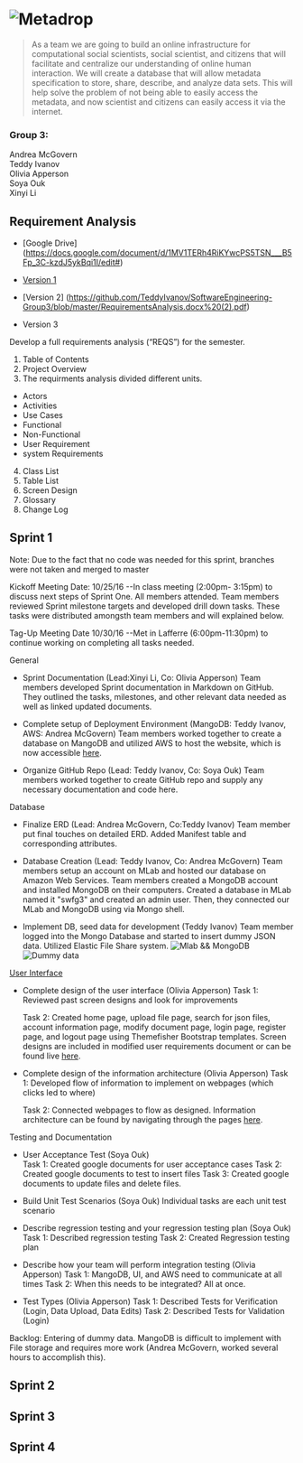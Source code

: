 # ![Metadrop](http://ec2-35-160-238-84.us-west-2.compute.amazonaws.com/final_project/images/logo2.png)
> As a team we are going to build an online infrastructure for computational social scientists, social scientist, and citizens that will facilitate and centralize our understanding of online human interaction. We will create a database that will allow metadata specification to store, share, describe, and analyze data sets. This will help solve the problem of not being able to easily access the metadata, and now scientist and citizens can easily access it via the internet.  
  
### Group 3:
Andrea McGovern  
Teddy Ivanov  
Olivia Apperson  
Soya Ouk  
Xinyi Li  
## Requirement Analysis
* [Google Drive] (https://docs.google.com/document/d/1MV1TERh4RiKYwcPS5TSN___B5Fp_3C-kzdJ5ykBqi1I/edit#) 

* [Version 1](https://github.com/TeddyIvanov/SoftwareEngineering-Group3/blob/master/RequirementsAnalysis.docx.pdf)  

* [Version 2] (https://github.com/TeddyIvanov/SoftwareEngineering-Group3/blob/master/RequirementsAnalysis.docx%20(2).pdf)

* Version 3
  
Develop a full requirements analysis (“REQS”) for the semester.  
1. Table of Contents  
2. Project Overview  
3. The requirments analysis divided different units.   
- Actors  
- Activities   
- Use Cases  
- Functional  
- Non-Functional  
- User Requirement  
- system Requirements  
4. Class List  
5. Table List  
6. Screen Design  
7. Glossary  
8. Change Log
 
 
  
## Sprint 1

Note: Due to the fact that no code was needed for this sprint, branches were not taken and merged to master

Kickoff Meeting
Date: 10/25/16 --In class meeting (2:00pm- 3:15pm) to discuss next steps of Sprint One. All members attended. Team members reviewed Sprint milestone targets and developed drill down tasks. These tasks were distributed amongsth team members and will explained below.

Tag-Up Meeting
Date 10/30/16 --Met in Lafferre (6:00pm-11:30pm) to continue working on completing all tasks needed.

General

* Sprint Documentation (Lead:Xinyi Li, Co: Olivia Apperson)
Team members developed Sprint documentation in Markdown on GitHub. They outlined the tasks, milestones, and other relevant data needed as well as linked updated documents. 

* Complete setup of Deployment Environment (MangoDB: Teddy Ivanov, AWS: Andrea McGovern)
Team members worked together to create a database on MangoDB and utilized AWS to host the website, which is now accessible [here](http://ec2-35-160-238-84.us-west-2.compute.amazonaws.com/final_project/index.html).  

* Organize GitHub Repo (Lead: Teddy Ivanov, Co: Soya Ouk)
Team members worked together to create GitHub repo and supply any necessary documentation and code here.


Database  

* Finalize ERD (Lead: Andrea McGovern, Co:Teddy Ivanov)
Team member put final touches on detailed ERD. Added Manifest table and corresponding attributes.

* Database Creation (Lead: Teddy Ivanov, Co: Andrea McGovern)
Team members setup an account on MLab and hosted our database on Amazon Web Services. Team members created a MongoDB account and installed MongoDB on their computers. Created a database in MLab named it "swfg3" and created an admin user. Then, they connected our MLab and MongoDB using via Mongo shell.

* Implement DB, seed data for development (Teddy Ivanov)
Team member logged into the Mongo Database and started to insert dummy JSON data. Utilized Elastic File Share system.
![Mlab && MongoDB](https://github.com/TeddyIvanov/SoftwareEngineering-Group3/blob/master/Screen%20Shot%202016-10-30%20at%2010.45.31%20PM.png)
![Dummy data](https://github.com/TeddyIvanov/SoftwareEngineering-Group3/blob/master/Screen%20Shot%202016-10-30%20at%2010.45.31%20PM.png)

[User Interface](http://ec2-35-160-238-84.us-west-2.compute.amazonaws.com/final_project/index.html)  

* Complete design of the user interface (Olivia Apperson)
  Task 1: Reviewed past screen designs and look for improvements

  Task 2: Created home page, upload file page, search for json files, account information page, modify document page, login page, register page, and logout page using Themefisher Bootstrap templates. Screen designs are included in modified user requirements document or can be found live [here](http://ec2-35-160-238-84.us-west-2.compute.amazonaws.com/final_project/index.html).

* Complete design of the information architecture (Olivia Apperson)
  Task 1: Developed flow of information to implement on webpages (which clicks led to where)

  Task 2: Connected webpages to flow as designed. Information architecture can be found by navigating through the pages [here](http://ec2-35-160-238-84.us-west-2.compute.amazonaws.com/final_project/index.html). 

Testing and Documentation

* User Acceptance Test (Soya Ouk)  
  Task 1: Created google documents for user acceptance cases
  Task 2: Created google documents to test to insert files
  Task 3: Created google documents to update files and delete files.  
  
* Build Unit Test Scenarios (Soya Ouk)
  Individual tasks are each unit test scenario
  
* Describe regression testing and your regression testing plan (Soya Ouk)
  Task 1: Described regression testing
  Task 2: Created Regression testing plan

* Describe how your team will perform integration testing (Olivia Apperson)
  Task 1: MangoDB, UI, and AWS need to communicate at all times
  Task 2: When this needs to be integrated? All at once.

* Test Types (Olivia Apperson)
  Task 1: Described Tests for Verification (Login, Data Upload, Data Edits)
  Task 2: Described Tests for Validation (Login)
  
Backlog: Entering of dummy data. MangoDB is difficult to implement with File storage and requires more work (Andrea McGovern, worked several hours to accomplish this).


## Sprint 2
## Sprint 3
## Sprint 4
